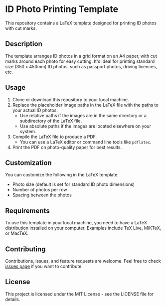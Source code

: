 
# ID Photo Printing Template

This repository contains a LaTeX template designed for printing ID photos with cut marks.

## Description

The template arranges ID photos in a grid format on an A4 paper, with cut marks around each photo for easy cutting. It's ideal for printing standard size (350 x 450mm) ID photos, such as passport photos, driving licences, etc.

## Usage

1. Clone or download this repository to your local machine.
2. Replace the placeholder image paths in the LaTeX file with the paths to your actual ID photos.
   - Use relative paths if the images are in the same directory or a subdirectory of the LaTeX file.
   - Use absolute paths if the images are located elsewhere on your system.
3. Compile the LaTeX file to produce a PDF.
   - You can use a LaTeX editor or command line tools like `pdflatex`.
4. Print the PDF on photo-quality paper for best results.

## Customization

You can customize the following in the LaTeX template:
- Photo size (default is set for standard ID photo dimensions)
- Number of photos per row
- Spacing between the photos

## Requirements

To use this template in your local machine, you need to have a LaTeX distribution installed on your computer. Examples include TeX Live, MiKTeX, or MacTeX.

## Contributing

Contributions, issues, and feature requests are welcome. Feel free to check [issues page](https://github.com/your-github-username/id-photo-template/issues) if you want to contribute.

## License

This project is licensed under the MIT License - see the LICENSE file for details.
